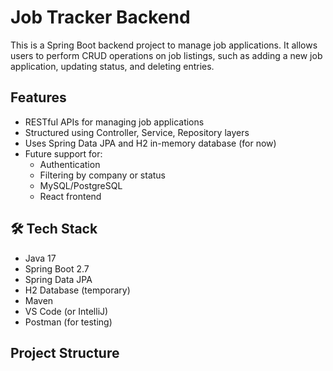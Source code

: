 # Job Tracker Backend

This is a Spring Boot backend project to manage job applications. It allows users to perform CRUD operations on job listings, such as adding a new job application, updating status, and deleting entries.

## Features

- RESTful APIs for managing job applications
- Structured using Controller, Service, Repository layers
- Uses Spring Data JPA and H2 in-memory database (for now)
- Future support for:
  - Authentication
  - Filtering by company or status
  - MySQL/PostgreSQL
  - React frontend

## 🛠️ Tech Stack

- Java 17
- Spring Boot 2.7
- Spring Data JPA
- H2 Database (temporary)
- Maven
- VS Code (or IntelliJ)
- Postman (for testing)

## Project Structure

